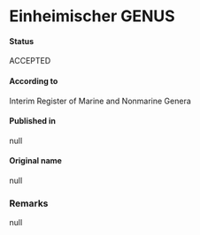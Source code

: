 Einheimischer GENUS
=======

#### Status
ACCEPTED

#### According to
Interim Register of Marine and Nonmarine Genera

#### Published in
null

#### Original name
null

### Remarks
null